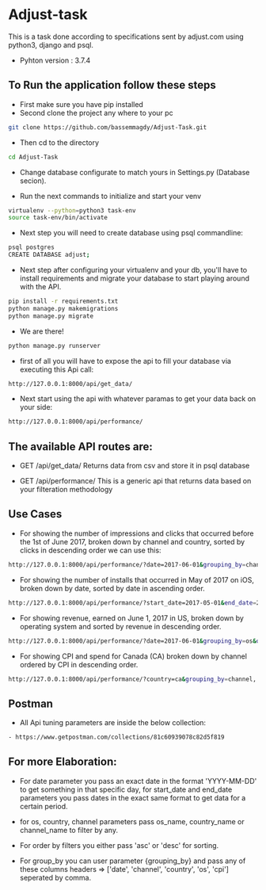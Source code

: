 # Adjust-task
This is a task done according to specifications sent by adjust.com using python3, django and psql.

- Pyhton version : 3.7.4

## To Run the application follow these steps

- First make sure you have pip installed
- Second clone the project any where to your pc

```bash
git clone https://github.com/bassemmagdy/Adjust-Task.git
```

- Then cd to the directory

```bash
cd Adjust-Task
```

- Change database configurate to match yours in Settings.py (Database secion).

- Run the next commands to initialize and start your venv

```bash
virtualenv --python=python3 task-env
source task-env/bin/activate
```

- Next step you will need to create database using psql commandline:

```bash
psql postgres
CREATE DATABASE adjust;
```

- Next step after configuring your virtualenv and your db, you'll have to install requirements and migrate your database to start playing around with the API.

```bash
pip install -r requirements.txt
python manage.py makemigrations
python manage.py migrate
```

- We are there!

```bash
python manage.py runserver
```

- first of all you will have to expose the api to fill your database via executing this Api call:

```bash
http://127.0.0.1:8000/api/get_data/
```

- Next start using the api with whatever paramas to get your data back on your side:

```bash
http://127.0.0.1:8000/api/performance/
```


## The available API routes are:

- GET /api/get_data/ Returns data from csv and store it in psql database

- GET /api/performance/ This is a generic api that returns data based on your filteration methodology


## Use Cases

- For showing the number of impressions and clicks that occurred before the 1st of June 2017, broken down by channel and country, sorted by clicks in descending order we can use this:

```bash
http://127.0.0.1:8000/api/performance/?date=2017-06-01&grouping_by=channel, country&order_by_clicks=desc
```

- For showing the number of installs that occurred in May of 2017 on iOS, broken down by date, sorted by date in ascending order.

```bash
http://127.0.0.1:8000/api/performance/?start_date=2017-05-01&end_date=2017-05-31&grouping_by=date&order_by_date=asc
```

- For showing revenue, earned on June 1, 2017 in US, broken down by operating system and sorted by revenue in descending order.

```bash
http://127.0.0.1:8000/api/performance/?date=2017-06-01&grouping_by=os&order_by_revenue=desc
```

- For showing CPI and spend for Canada (CA) broken down by channel ordered by CPI in descending order.

```bash
http://127.0.0.1:8000/api/performance/?country=ca&grouping_by=channel, cpi&order_by_cpi=desc
```

## Postman

- All Api tuning parameters are inside the below collection:

```bash
- https://www.getpostman.com/collections/81c60939078c82d5f819
```


## For more Elaboration:

- For date parameter you pass an exact date in the format 'YYYY-MM-DD' to get something in that specific day, for start_date and end_date parameters 
you pass dates in the exact same format to get data for a certain period.

- for os, country, channel parameters pass os_name, country_name or channel_name to filter by any.

- For order by filters you either pass 'asc' or 'desc' for sorting.

- For group_by you can user parameter {grouping_by} and pass any of these columns headers => ['date', 'channel', 'country', 'os', 'cpi'] seperated by comma.

